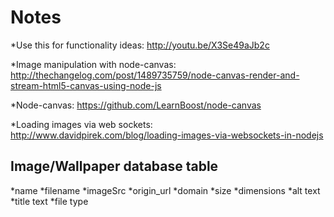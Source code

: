 # Notes

*Use this for functionality ideas: http://youtu.be/X3Se49aJb2c

*Image manipulation with node-canvas: http://thechangelog.com/post/1489735759/node-canvas-render-and-stream-html5-canvas-using-node-js

*Node-canvas: https://github.com/LearnBoost/node-canvas

*Loading images via web sockets: http://www.davidpirek.com/blog/loading-images-via-websockets-in-nodejs

## Image/Wallpaper database table
*name
*filename
*imageSrc
*origin_url
*domain
*size
*dimensions
*alt text
*title text
*file type